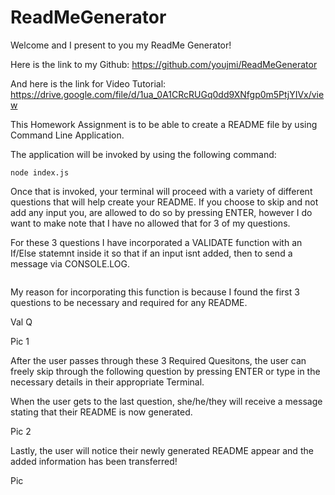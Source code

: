 # ReadMeGenerator

Welcome and I present to you my ReadMe Generator!

Here is the link to my Github: https://github.com/youjmi/ReadMeGenerator

And here is the link for Video Tutorial: https://drive.google.com/file/d/1ua_0A1CRcRUGq0dd9XNfgp0m5PtjYIVx/view


This Homework Assignment is to be able to create a README file by using Command Line Application. 

The application will be invoked by using the following command:

```
node index.js
```
Once that is invoked, your terminal will proceed with a variety of different questions that will help create your README. If you choose to skip and not add any input you, are allowed to do so by pressing ENTER, however I do want to make note that I have no allowed that for 3 of my questions. 

For these 3 questions I have incorporated a VALIDATE function with an If/Else statemnt inside it so that if an input isnt added, then to send a message via CONSOLE.LOG. 

```validate: (Function)
```

My reason for incorporating this function is because I found the first 3 questions to be necessary and required for any README. 

Val Q

Pic 1

After the user passes through these 3 Required Quesitons, the user can freely skip through the following question by pressing ENTER or type in the necessary details in their appropriate Terminal.

When the user gets to the last question, she/he/they will receive a message stating that their README is now generated. 

Pic 2

Lastly, the user will notice their newly generated README appear  and the added information has been transferred!

Pic